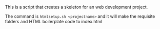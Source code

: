 This is a script that creates a skeleton for an web development project.

The command is `htmlsetup.sh <projectname>` and it will make the requisite folders and HTML boilerplate code to index.html
